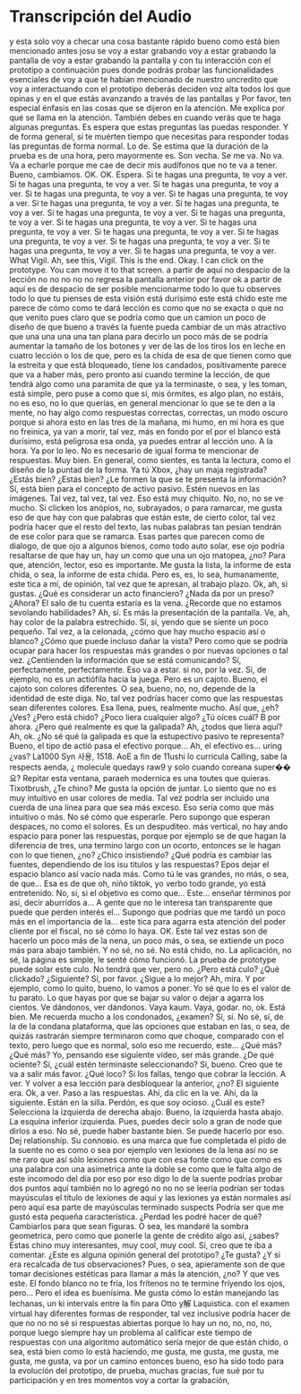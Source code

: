 # Transcripción del Audio

 y esta solo voy a checar una cosa bastante rápido bueno como está bien mencionado antes josu se voy a estar grabando voy a estar grabando la pantalla de voy a estar grabando la pantalla y con tu interacción con el prototipo a continuación pues donde podrás probar las funcionalidades esenciales de voy a que te habían mencionado de nuestro uncredito que voy a interactuando con el prototipo deberás deciden voz alta todos los que opinas y en el que estás avanzando a través de las pantallas y  Por favor, ten especial énfasis en las cosas que se dijeron en la atención. Me explica por qué se llama en la atención. También debes en cuando verás que te haga algunas preguntas. Es espera que estas preguntas las puedas responder. Y de forma general, si te muérten tiempo que necesitas para responder todas las preguntas de forma normal. Lo de. Se estima que la duración de la prueba es de una hora, pero mayormente es. Son vecha. Se me va. No va. Va a echarle porque me cae de decir mis audífonos que no te va a tener. Bueno, cambiamos. OK. OK. Espera. Si te hagas una pregunta, te voy a ver. Si te hagas una pregunta, te voy a ver. Si te hagas una pregunta, te voy a ver. Si te hagas una pregunta, te voy a ver. Si te hagas una pregunta, te voy a ver. Si te hagas una pregunta, te voy a ver. Si te hagas una pregunta, te voy a ver. Si te hagas una pregunta, te voy a ver. Si te hagas una pregunta, te voy a ver. Si te hagas una pregunta, te voy a ver. Si te hagas una pregunta, te voy a ver. Si te hagas una pregunta, te voy a ver. Si te hagas una pregunta, te voy a ver. Si te hagas una pregunta, te voy a ver. Si te hagas una pregunta, te voy a ver. Si te hagas una pregunta, te voy a ver.  What Vigil. Ah, see this, Vigil. This is the end. Okay. I can click on the prototype. You can move it to that screen.  a partir de aquí no despacio de la lección no no no no no regresa la pantalla anterior por favor ok a partir de aquí es de despacio de ser posible mencionarme todo lo que tu observes todo lo que tu pienses de esta visión está durísimo este está chido este me parece de cómo como te dará lección es como que no se exacta o que no que venito pues claro que se podría como que un camion un poco de diseño de que bueno a través la fuente pueda cambiar de un más atractivo que una una una una tan plana para decirlo un poco más de se podría aumentar la tamaño de los botones y ver de las de los tiros  los en leche en cuatro lección o los de que, pero es la chida de esa de que tienen como que la estreita y que está bloqueado, tiene los candados, positivamente parece que va a haber más, pero pronto así cuando termine la lección, de que tendrá algo como una paramita de que ya la terminaste, o sea, y les toman, está simple, pero puse a como que si, mis órmites, es algo plan, no estáis, no es eso, no lo que querías, en general mencionar lo que se te den a la mente, no hay algo como respuestas correctas, correctas, un modo oscuro porque si ahora esto en las tres de la mañana, mi humo, en mi hora es que no freinica, ya van a morir, tal vez, más en fondo por el por el blanco está durísimo, está peligrosa esa onda,  ya puedes entrar al lección uno. A la hora. Ya por lo leo. No es necesario de igual forma te mencionar de respuestas. Muy bien. En general, como sientes, es tanta la lectura, como el diseño de la puntad de la forma. Ya tú Xbox, ¿hay un maja registrada? ¿Estás bien? ¿Estás bien? ¿Le formen la que se te presenta la información? Sí, está bien para el concepto de activo pasivo. Estén nuevos en las imágenes. Tal vez, tal vez, tal vez. Eso está muy chiquito.  No, no, no se ve mucho. Si clicken los anópios, no, subrayados, o para ramarcar, me gusta eso de que hay con que palabras que están este, de cierto color, tal vez podría hacer que el resto del texto, las nubas palabras tan pesían tendrán de ese color para que se ramarca. Esas partes que parecen como de dialogo, de que ojo a algunos bienos, como todo auto solar, ese ojo podría resaltarse de que hay un, hay un como que una un ojo matopea, ¿no? Para que, atención, lector, eso es importante. Me gusta la lista, la informe de esta chida, o sea, la informe de esta chida. Pero es, es, lo sea, humanamente, este tica a mí, de opinión, tal vez que te apresan, al trabajo plazo. Ok, ah, si gustas.  ¿Qué es considerar un acto financiero? ¿Nada da por un preso? ¿Ahora? El salo de tu cuenta estaría es la vena. ¿Recorde que no estamos sevolando habilidades? Ah, sí. Es más la presentación de la pantalla. Ve, ah, hay color de la palabra estrechido. Sí, si, yendo que se siente un poco pequeño. Tal vez, a la celonada, ¿cómo que hay mucho espacio así o blanco? ¿Cómo que puede incluso dañar la vista? Pero como que se podría ocupar para hacer los respuestas más grandes o por nuevas opciones o tal vez. ¿Centienden la información que se está comunicando? Sí, perfectamente, perfectamente. Eso va a estar.  si no, por la vez. Si, de ejemplo, no es un actiófila hacia la juega. Pero es un cajoto. Bueno, el cajoto son colores diferentes. O sea, bueno, no, no, depende de la identidad de este diga. No, tal vez podrías hacer como que las respuestas sean diferentes colores. Esa llena, pues, realmente mucho. Así que, ¿eh? ¿Ves? ¿Pero está chido? ¿Poco liera cualquier algo? ¿Tú oíces cuál? B por ahora. ¿Pero qué realmente es que la galipada? Ah, ¿todos que liera aquí? Ah, ok. ¿No sé qué la galipada es que la estupectivo pasivo te representa? Bueno, el tipo de actió pasa el efectivo porque... Ah, el efectivo es... uring ¿vas? La1000 Syn 사용, 1518. AoE a fin de 11ushi lo curricula Calling, sabe la respects aenda, ¿ molecule quedays raw9 y solo cuando coreana super��요? Repitar esta ventana, paraeh modernica es una toutes que quieras. Tixotbrush, ¿Te chino? Me gusta la opción de juntar. Lo siento que no es muy intuitivo en usar colores de media. Tal vez podría ser incluido una cuerda de una línea para que sea más exceso. Eso sería como que más intuitivo o más. No sé cómo que esperarle. Pero supongo que esperan despaces, no como el solores. Es un despuditeo.  más vertical, no hay ando espacio para poner las respuestas, porque por ejemplo se de que hagan la diferencia de tres, una termino largo con un ocorto, entonces se le hagan con lo que tienen, ¿no? ¿Chico insistiendo? ¿Qué podría es cambiar las fuentes, dependiendo de los isu títulos y las respuestas? Epos dejar el espacio blanco así vacío nada más. Como tú le vas grandes, no más, o sea, de que... Esa es de que oh, niño tiktok, yo verbo todo grande, yo está entretenido. No, si, si el objetivo es como que... Este... enseñar términos por así, decir aburridos a... A gente que no le interesa tan transparente que puede que perden interés el... Supongo que podrías que me tardó un poco más en el importancia de la...  este tica para agarra esta atención del poder cliente por el fiscal, no sé cómo lo haya. OK. Este tal vez estas son de hacerlo un poco más de la nena, un poco más, o sea, se extiende un poco más para abajo también. Y no sé, no sé. No está chido, no. La aplicación, no sé, la página es simple, le senté cómo funcionó. La prueba de prototype puede solar este culo. No tendrá que ver, pero no. ¿Pero está culo? ¿Qué clickado? ¿Siguiente? Sí, por favor. ¿Sigue a lo mejor? Ah, mira. Y por ejemplo, como lo quito, bueno, lo vamos a poner. Yo sé que lo es el valor de tu parato. Lo que hayas por que se bajar su valor o dejar a agarra los cientos. Ve dándonos, ver dándonos. Vaya kaum. Vaya, godar.  no, ok. Está bien. Me recuerda mucho a los condonados, ¿examen? Sí, sí. No sé, sí, de la de la condana plataforma, que las opciones que estaban en las, o sea, de quizás rastrarán siempre terminaron como que choque, comparado con el texto, pero luego que es normal, solo eso me recuerdo, este... ¿Qué más? ¿Qué más? Yo, pensando ese siguiente vídeo, ser más grande. ¿De qué ociente? Sí, ¿cuál estén terminaste seleccionando? Sí, bueno. Creo que te va a salir más favor.  ¿Qué loco? Si los fallas, tengo que cobrar la lección. A ver. Y volver a esa lección para desbloquear la anterior, ¿no? El siguiente era. Ok, a ver. Paso a las respuestas. Ahí, da clic en la ve. Ahí, da la siguiente. Están en la silla. Perdón, es que soy ocioso. ¿Cuál es este? Selecciona la izquierda de derecha abajo. Bueno, la izquierda hasta abajo. La esquina inferior izquierda. Pues, puedes decir solo a gran de node que dirlos a eso. No sé, puede haber bastante bien. Se puede hacerlo por eso. Dej relationship. Su conловio.  es una marca que fue completada el pido de la suente no es como o sea por ejemplo ven lexiones de la lena así no se me raro que así sólo lexiones como que con esa fonte como que como es una palabra con una asimetrica ante la doble se como que le falta algo de este incomodo del día por eso por eso digo lo de la suente podrías probar dos puntos aquí también no lo agregó no no no se leería podrían ser todas mayúsculas el título de lexiones de aquí y las lexiones ya están normales así pero aquí esa parte de mayúsculas terminado suspects  Podría ser que me gustó esta pequeña característica. ¿Perdad les podré hacer de qué? Cambiarlos para que sean figuras. O sea, les mandaré la sombra geometrica, pero como que ponerle la gente de crédito algo así, ¿sabes? Estas chino muy interesantes, muy cool, muy cool. Sí, creo que te iba a comentar. ¿Este es alguna opinión general del prototipo? ¿Te gusta? ¿Y si era recalcada de tus observaciones? Pues, o sea, apieramente son de que tomar decisiones estéticas para llamar a más la atención, ¿no? Y que ves este. El fondo blanco no te fría, los frítenos no te termine fríyendo los ojos, pero... Pero el idea es buenísima. Me gusta cómo lo están manejando las lechanas, un ki intervals entre la fin para Otto y解 Laquistica.  con el examen virtual hay diferentes formas de responder, tal vez inclusive podría hacer de que no no no sé si respuestas abiertas porque lo hay un no, no, no, no, porque luego siempre hay un problema al calificar este tiempo de respuestas con una algoritmo automático sería mejor de que están chido, o sea, está bien como lo está haciendo, me gusta, me gusta, me gusta, me gusta, me gusta, va por un camino entonces bueno, eso ha sido todo para la evolución del prototipo, de prueba, muchas gracias, fue sué por tu participación y en tres momentos voy a cortar la grabación,